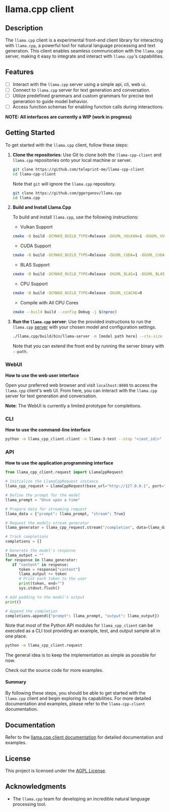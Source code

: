 # llama.cpp client

## Description

The `llama.cpp` client is a experimental front-end client library for interacting with `llama.cpp`, a powerful tool for natural language processing and text generation. This client enables seamless communication with the `llama.cpp` server, making it easy to integrate and interact with `llama.cpp`'s capabilities.

## Features

- [ ] Interact with the `llama.cpp` server using a simple api, cli, web ui.
- [ ] Connect to `llama.cpp` server for text generation and conversation.
- [ ] Utilize predefined grammars and custom grammars for precise text generation to guide model behavior.
- [ ] Access function schemas for enabling function calls during interactions.

**NOTE: All interfaces are currently a WIP (work in progress)**

## Getting Started

To get started with the `llama.cpp` client, follow these steps:

1. **Clone the repositories**: Use Git to clone both the `llama-cpp-client` and
   `llama.cpp` repositories onto your local machine or server.

   ```sh
   git clone https://github.com/teleprint-me/llama-cpp-client
   cd llama-cpp-client
   ```

   Note that `git` will ignore the `llama.cpp` repository.

   ```sh
   git clone https://github.com/ggerganov/llama.cpp
   cd llama.cpp
   ```

2. **Build and Install Llama.Cpp**

   To build and install `llama.cpp`, use the following instructions:

   - Vulkan Support

   ```bash
   cmake -B build -DCMAKE_BUILD_TYPE=Release -DGGML_VULKAN=1 -DGGML_VULKAN_DEBUG=0 -DGGML_CCACHE=0
   ```

   - CUDA Support

   ```bash
   cmake -B build -DCMAKE_BUILD_TYPE=Release -DGGML_CUDA=1 -DGGML_CUDA_DEBUG=0 -DGGML_CCACHE=0
   ```

   - BLAS Support

   ```bash
   cmake -B build -DCMAKE_BUILD_TYPE=Release -DGGML_BLAS=1 -DGGML_BLAS_VENDOR=OpenBLAS -DGGML_CCACHE=0
   ```

   - CPU Support

   ```bash
   cmake -B build -DCMAKE_BUILD_TYPE=Release -DGGML_CCACHE=0
   ```

   - Compile with All CPU Cores

   ```bash
   cmake --build build --config Debug -j $(nproc)
   ```

3. **Run the `llama.cpp` server**: Use the provided instructions to run the
   `llama.cpp`
   [server](https://github.com/ggerganov/llama.cpp/blob/master/examples/server/README.md)
   with your chosen model and configuration settings.

   ```sh
   ./llama.cpp/build/bin/llama-server -m [model path here] --ctx-size [int] --n-gpu-layers [int] --path app
   ```

   Note that you can extend the front end by running the server binary with `--path`.

### WebUI

**How to use the web user interface**

Open your preferred web browser and visit `localhost:8080` to access the `llama.cpp` client's web UI. From here, you can interact with the `llama.cpp` server for text generation and conversation.

**Note**: The WebUI is currently a limited prototype for completions.

### CLI

**How to use the command-line interface**

```sh
python -m llama_cpp_client.client -n llama-3-test --stop "<|eot_id|>"
```

### API

**How to use the application programming interface**

```python
from llama_cpp_client.request import LlamaCppRequest

# Initialize the LlamaCppRequest instance
llama_cpp_request = LlamaCppRequest(base_url="http://127.0.0.1", port="8080")

# Define the prompt for the model
llama_prompt = "Once upon a time"

# Prepare data for streaming request
llama_data = {"prompt": llama_prompt, "stream": True}

# Request the models stream generator
llama_generator = llama_cpp_request.stream("/completion", data=llama_data)

# Track completions
completions = []

# Generate the model's response
llama_output = ""
for response in llama_generator:
   if "content" in response:
      token = response["content"]
      llama_output += token
      # Print each token to the user
      print(token, end="")
      sys.stdout.flush()

# Add padding to the model's output
print()

# Append the completion
completions.append({"prompt": llama_prompt, "output": llama_output})
```

Note that most of the Python API modules for `llama_cpp_client` can be executed as a CLI tool providing an example, test, and output sample all in one place.

```sh
python -m llama_cpp_client.request
```

The general idea is to keep the implementation as simple as possible for now. 

Check out the source code for more examples.

#### Summary

By following these steps, you should be able to get started with the `llama.cpp`
client and begin exploring its capabilities. For more detailed documentation and
examples, please refer to the `llama-cpp-client` documentation.

## Documentation

Refer to the [llama.cpp client documentation](/docs) for detailed documentation
and examples.

## License

This project is licensed under the [AGPL License](LICENSE.md).

## Acknowledgments

- The `llama.cpp` team for developing an incredible natural language processing tool.
